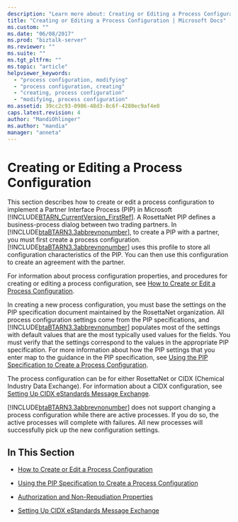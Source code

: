 ```yaml
---
description: "Learn more about: Creating or Editing a Process Configuration"
title: "Creating or Editing a Process Configuration | Microsoft Docs"
ms.custom: ""
ms.date: "06/08/2017"
ms.prod: "biztalk-server"
ms.reviewer: ""
ms.suite: ""
ms.tgt_pltfrm: ""
ms.topic: "article"
helpviewer_keywords: 
  - "process configuration, modifying"
  - "process configuration, creating"
  - "creating, process configuration"
  - "modifying, process configuration"
ms.assetid: 39cc2c93-0986-48d3-8c6f-4280ec9af4e0
caps.latest.revision: 4
author: "MandiOhlinger"
ms.author: "mandia"
manager: "anneta"
---
```

# Creating or Editing a Process Configuration
This section describes how to create or edit a process configuration to implement a Partner Interface Process (PIP) in Microsoft [!INCLUDE[BTARN_CurrentVersion_FirstRef](../../includes/btarn-currentversion-firstref-md.md)]. A RosettaNet PIP defines a business-process dialog between two trading partners. In [!INCLUDE[btaBTARN3.3abbrevnonumber](../../includes/btabtarn3-3abbrevnonumber-md.md)], to create a PIP with a partner, you must first create a process configuration. [!INCLUDE[btaBTARN3.3abbrevnonumber](../../includes/btabtarn3-3abbrevnonumber-md.md)] uses this profile to store all configuration characteristics of the PIP. You can then use this configuration to create an agreement with the partner.  
  
 For information about process configuration properties, and procedures for creating or editing a process configuration, see [How to Create or Edit a Process Configuration](../../adapters-and-accelerators/accelerator-rosettanet/how-to-create-or-edit-a-process-configuration.md).  
  
 In creating a new process configuration, you must base the settings on the PIP specification document maintained by the RosettaNet organization. All process configuration settings come from the PIP specifications, and [!INCLUDE[btaBTARN3.3abbrevnonumber](../../includes/btabtarn3-3abbrevnonumber-md.md)] populates most of the settings with default values that are the most typically used values for the fields. You must verify that the settings correspond to the values in the appropriate PIP specification. For more information about how the PIP settings that you enter map to the guidance in the PIP specification, see [Using the PIP Specification to Create a Process Configuration](../../adapters-and-accelerators/accelerator-rosettanet/using-the-pip-specification-to-create-a-process-configuration.md).  
  
 The process configuration can be for either RosettaNet or CIDX (Chemical Industry Data Exchange). For information about a CIDX configuration, see [Setting Up CIDX eStandards Message Exchange](../../adapters-and-accelerators/accelerator-rosettanet/setting-up-cidx-estandards-message-exchange.md).  
  
 [!INCLUDE[btaBTARN3.3abbrevnonumber](../../includes/btabtarn3-3abbrevnonumber-md.md)] does not support changing a process configuration while there are active processes. If you do so, the active processes will complete with failures. All new processes will successfully pick up the new configuration settings.  
  
## In This Section  
  
-   [How to Create or Edit a Process Configuration](../../adapters-and-accelerators/accelerator-rosettanet/how-to-create-or-edit-a-process-configuration.md)  
  
-   [Using the PIP Specification to Create a Process Configuration](../../adapters-and-accelerators/accelerator-rosettanet/using-the-pip-specification-to-create-a-process-configuration.md)  
  
-   [Authorization and Non-Repudiation Properties](../../adapters-and-accelerators/accelerator-rosettanet/authorization-and-non-repudiation-properties.md)  
  
-   [Setting Up CIDX eStandards Message Exchange](../../adapters-and-accelerators/accelerator-rosettanet/setting-up-cidx-estandards-message-exchange.md)
